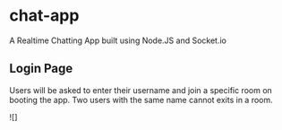 # chat-app
A Realtime Chatting App built using Node.JS and Socket.io

## Login Page
Users will be asked to enter their username and join a specific room on booting the app. 
Two users with the same name cannot exits in a room.

![]
